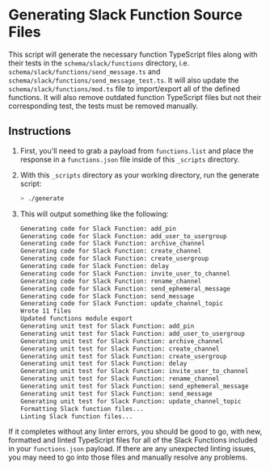 # Generating Slack Function Source Files

This script will generate the necessary function TypeScript files along with
their tests in the `schema/slack/functions` directory, i.e.
`schema/slack/functions/send_message.ts` and
`schema/slack/functions/send_message_test.ts`. It will also update the
`schema/slack/functions/mod.ts` file to import/export all of the defined
functions. It will also remove outdated function TypeScript files but not their
corresponding test, the tests must be removed manually.

## Instructions

1. First, you'll need to grab a payload from `functions.list` and place the
   response in a `functions.json` file inside of this `_scripts` directory.

2. With this `_scripts` directory as your working directory, run the generate
   script:

   ```sh
   > ./generate
   ```

3. This will output something like the following:

   ```txt
   Generating code for Slack Function: add_pin
   Generating code for Slack Function: add_user_to_usergroup
   Generating code for Slack Function: archive_channel
   Generating code for Slack Function: create_channel
   Generating code for Slack Function: create_usergroup
   Generating code for Slack Function: delay
   Generating code for Slack Function: invite_user_to_channel
   Generating code for Slack Function: rename_channel
   Generating code for Slack Function: send_ephemeral_message
   Generating code for Slack Function: send_message
   Generating code for Slack Function: update_channel_topic
   Wrote 11 files
   Updated functions module export
   Generating unit test for Slack Function: add_pin
   Generating unit test for Slack Function: add_user_to_usergroup
   Generating unit test for Slack Function: archive_channel
   Generating unit test for Slack Function: create_channel
   Generating unit test for Slack Function: create_usergroup
   Generating unit test for Slack Function: delay
   Generating unit test for Slack Function: invite_user_to_channel
   Generating unit test for Slack Function: rename_channel
   Generating unit test for Slack Function: send_ephemeral_message
   Generating unit test for Slack Function: send_message
   Generating unit test for Slack Function: update_channel_topic
   Formatting Slack function files...
   Linting Slack function files...
   ```

If it completes without any linter errors, you should be good to go, with new,
formatted and linted TypeScript files for all of the Slack Functions included in
your `functions.json` payload. If there are any unexpected linting issues, you
may need to go into those files and manually resolve any problems.

